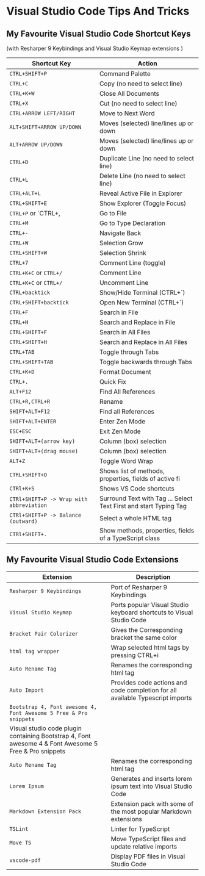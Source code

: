# Visual Studio Code Tips And Tricks

## My Favourite Visual Studio Code Shortcut Keys

(with Resharper 9 Keybindings and Visual Studio Keymap extensions )

| Shortcut Key                               | Action                                         |
|--------------------------------------------|------------------------------------------------|
| `CTRL+SHIFT+P`                             | Command Palette
| `CTRL+C`                                   | Copy (no need to select line)
| `CTRL+K+W`                                 | Close All Documents
| `CTRL+X`                                   | Cut (no need to select line)
| `CTRL+ARROW LEFT/RIGHT`                    | Move to Next Word
| `ALT+SHIFT+ARROW UP/DOWN`                  | Moves (selected) line/lines up or down
| `ALT+ARROW UP/DOWN`                        | Moves (selected) line/lines up or down
| `CTRL+D`                                   | Duplicate Line (no need to select line)
| `CTRL+L`                                   | Delete Line (no need to select line)
| `CTRL+ALT+L`                               | Reveal Active File in Explorer
| `CTRL+SHIFT+E`                             | Show Explorer (Toggle Focus)
| `CTRL+P` or `CTRL+,                        | Go to File
| `CTRL+M`                                   | Go to Type Declaration
| `CTRL+-`                                   | Navigate Back
| `CTRL+W`                                   | Selection Grow
| `CTRL+SHIFT+W`                             | Selection Shrink
| `CTRL+7`                                   | Comment Line (toggle)
| `CTRL+K+C`  or `CTRL+/`                    | Comment Line
| `CTRL+K+C`  or `CTRL+/`                    | Uncomment Line
| `CTRL+backtick`                            | Show/Hide Terminal (CTRL+`)
| `CTRL+SHIFT+backtick`                      | Open New Terminal (CTRL+`)
| `CTRL+F`                                   | Search in File
| `CTRL+H`                                   | Search and Replace in File
| `CTRL+SHIFT+F`                             | Search in All Files
| `CTRL+SHIFT+H`                             | Search and Replace in All Files
| `CTRL+TAB`                                 | Toggle through Tabs
| `CTRL+SHIFT+TAB`                           | Toggle backwards through Tabs
| `CTRL+K+D`                                 | Format Document
| `CTRL+.`                                   | Quick Fix
| `ALT+F12`                                  | Find All References
| `CTRL+R,CTRL+R`                            | Rename  
| `SHIFT+ALT+F12`                            | Find all References
| `SHIFT+ALT+ENTER`                          | Enter Zen Mode
| `ESC+ESC`                                  | Exit Zen Mode
| `SHIFT+ALT+(arrow key)`                    | Column (box) selection
| `SHIFT+ALT+(drag mouse)`                   | Column (box) selection
| `ALT+Z`                                    | Toggle Word Wrap
| `CTRL+SHIFT+O`                             | Shows list of methods, properties, fields of active fi
| `CTRl+K+S`                                 | Shows VS Code shortcuts
| `CTRl+SHIFT+P -> Wrap with abbreviation`   | Surround Text with Tag ... Select Text First and start Typing Tag
| `CTRl+SHIFT+P -> Balance (outward)`        | Select a whole HTML tag
| `CTRl+SHIFT+.`                             | Show methods, properties, fields of a TypeScript class

## My Favourite Visual Studio Code Extensions

| Extension                                  | Description                                    |
|--------------------------------------------|------------------------------------------------|
| `Resharper 9 Keybindings`                  | Port of Resharper 9 Keybindings
| `Visual Studio Keymap`                     | Ports popular Visual Studio keyboard shortcuts to Visual Studio Code
| `Bracket Pair Colorizer`                   | Gives the Corresponding bracket the same color
| `html tag wrapper`                         | Wrap selected html tags by pressing CTRL+i
| `Auto Rename Tag`                          | Renames the corresponding html tag
| `Auto Import`                              | Provides code actions and code completion for all available Typescript imports
| `Bootstrap 4, Font awesome 4, Font Awesome 5 Free & Pro snippets`
| Visual studio code plugin containing Bootstrap 4, Font awesome 4 & Font Awesome 5 Free & Pro snippets
| `Auto Rename Tag`                          | Renames the corresponding html tag
| `Lorem Ipsum`                              | Generates and inserts lorem ipsum text into Visual Studio Code
| `Markdown Extension Pack`                  | Extension pack with some of the most popular Markdown extensions
| `TSLint`                                   | Linter for TypeScript
| `Move TS`                                  | Move TypeScript files and update relative imports
| `vscode-pdf`                               | Display PDF files in Visual Studio Code